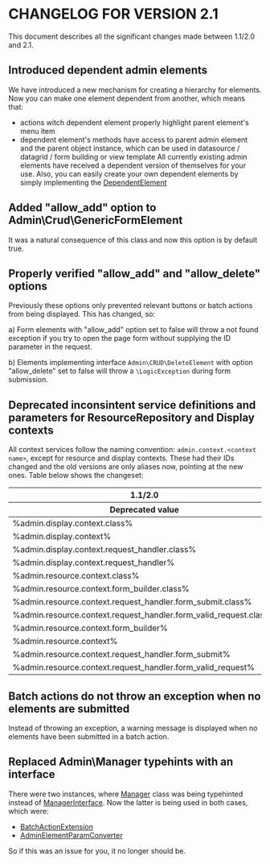 # CHANGELOG FOR VERSION 2.1

This document describes all the significant changes made between 1.1/2.0 and 2.1.

## Introduced dependent admin elements

We have introduced a new mechanism for creating a hierarchy for elements. Now you can
make one element dependent from another, which means that:
 - actions witch dependent element properly highlight parent element's menu item
 - dependent element's methods have access to parent admin element and the parent object
   instance, which can be used in datasource / datagrid / form building or view template
All currently existing admin elements have received a dependent version of themselves
for your use. Also, you can easily create your own dependent elements by simply
implementing the [DependentElement](Admin/DependentElement.php)

## Added "allow_add" option to Admin\Crud\GenericFormElement

It was a natural consequence of this class and now this option is by default true.

## Properly verified "allow_add" and "allow_delete" options

Previously these options only prevented relevant buttons or batch actions from
being displayed. This has changed, so:

a) Form elements with "allow_add" option set to false will throw a not found exception
   if you try to open the page form without supplying the ID parameter in the request.

b) Elements implementing interface `Admin\CRUD\DeleteElement` with option
   "allow_delete" set to false will throw a `\LogicException` during form submission.

## Deprecated inconsintent service definitions and parameters for ResourceRepository and Display contexts

All context services follow the naming convention: `admin.context.<context name>`,
except for resource and display contexts. These had their IDs changed and the old
versions are only aliases now, pointing at the new ones. Table below shows the 
changeset:

<table>
    <thead>
        <tr>
            <th>1.1/2.0</th>
            <th>2.1</th>
        </tr>
        <tr>
            <th>Deprecated value</th>
            <th>New value</th>
        </tr>  
    </thead>
    <tbody>
        <tr>
            <td>%admin.display.context.class%</td>
            <td>%admin.context.display.class%</td>
        </tr>
        <tr>
            <td>%admin.display.context%</td>
            <td>%admin.context.display%</td>
        </tr>
        <tr>
            <td>%admin.display.context.request_handler.class%</td>
            <td>%admin.context.display.request_handler.class%</td>
        </tr>
        <tr>
            <td>%admin.display.context.request_handler%</td>
            <td>%admin.context.display.request_handler%</td>
        </tr>
        <tr>
            <td>%admin.resource.context.class%</td>
            <td>%admin.context.resource.class%</td>
        </tr>
        <tr>
            <td>%admin.resource.context.form_builder.class%</td>
            <td>%admin.context.resource.form_builder.class%</td>
        </tr>
        <tr>
            <td>%admin.resource.context.request_handler.form_submit.class%</td>
            <td>%admin.context.resource.request_handler.form_submit.class%</td>
        </tr>
        <tr>
            <td>%admin.resource.context.request_handler.form_valid_request.class%</td>
            <td>%admin.context.resource.request_handler.form_valid_request.class%</td>
        </tr>
        <tr>
            <td>%admin.resource.context.form_builder%</td>
            <td>%admin.context.resource.form_builder%</td>
        </tr>
        <tr>
            <td>%admin.resource.context%</td>
            <td>%admin.context.resource%</td>
        </tr>
        <tr>
            <td>%admin.resource.context.request_handler.form_submit%</td>
            <td>%admin.context.resource.request_handler.form_submit%</td>
        </tr>
        <tr>
            <td>%admin.resource.context.request_handler.form_valid_request%</td>
            <td>%admin.context.resource.request_handler.form_valid_request%</td>
        </tr>
    </tbody>
</table>

## Batch actions do not throw an exception when no elements are submitted

Instead of throwing an exception, a warning message is displayed when no elements
have been submitted in a batch action.

## Replaced Admin\Manager typehints with an interface

There were two instances, where [Manager](Admin/Manager.php) class was
being typehinted instead of [ManagerInterface](Admin/ManagerInterface.php).
Now the latter is being used in both cases, which were:

- [BatchActionExtension](DataGrid/Extension/Admin/ColumnTypeExtension/BatchActionExtension.php)
- [AdminElementParamConverter](Request/ParamConverter/AdminElementParamConverter.php)

So if this was an issue for you, it no longer should be.
